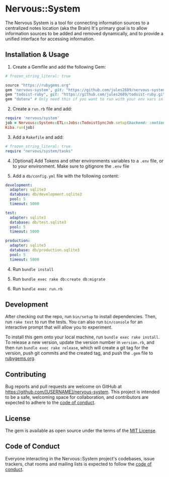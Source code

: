 # Nervous::System

The Nervous System is a tool for connecting information sources to a centralized notes location (aka the Brain)
It's primary goal is to allow information sources to be added and removed dynamically, and to provide a unified interface for accessing information.

## Installation & Usage

1. Create a Gemfile and add the following Gem:

```ruby
# frozen_string_literal: true

source "https://rubygems.org"
gem 'nervous-system', git: "https://github.com/jules2689/nervous-system.git"
gem "todoist-ruby", git: "https://github.com/jules2689/todoist-ruby.git"
gem "dotenv" # Only need this if you want to run with your env vars in .env file
```

2. Create a `run.rb` file and add:

```ruby
require 'nervous/system'
job = Nervous::System::ETL::Jobs::TodoistSyncJob.setup(backend: :notion, env: ENV)
Kiba.run(job)
```

3. Add a `Rakefile` and add:
```ruby
# frozen_string_literal: true
require "nervous/system/tasks"
```

4. [Optional] Add Tokens and other environments variables to a `.env` file, or to your environment. Make sure to gitignore the `.env` file

5. Add a `db/config.yml` file with the following content:
```yml
development:
  adapter: sqlite3
  database: db/development.sqlite3
  pool: 5
  timeout: 5000

test:
  adapter: sqlite3
  database: db/test.sqlite3
  pool: 5
  timeout: 5000

production:
  adapter: sqlite3
  database: db/production.sqlite3
  pool: 5
  timeout: 5000
```

4. Run `bundle install`

5. Run `bundle exec rake db:create db:migrate`

6. Run `bundle exec run.rb`


## Development

After checking out the repo, run `bin/setup` to install dependencies. Then, run `rake test` to run the tests. You can also run `bin/console` for an interactive prompt that will allow you to experiment.

To install this gem onto your local machine, run `bundle exec rake install`. To release a new version, update the version number in `version.rb`, and then run `bundle exec rake release`, which will create a git tag for the version, push git commits and the created tag, and push the `.gem` file to [rubygems.org](https://rubygems.org).

## Contributing

Bug reports and pull requests are welcome on GitHub at https://github.com/[USERNAME]/nervous-system. This project is intended to be a safe, welcoming space for collaboration, and contributors are expected to adhere to the [code of conduct](https://github.com/[USERNAME]/nervous-system/blob/master/CODE_OF_CONDUCT.md).

## License

The gem is available as open source under the terms of the [MIT License](https://opensource.org/licenses/MIT).

## Code of Conduct

Everyone interacting in the Nervous::System project's codebases, issue trackers, chat rooms and mailing lists is expected to follow the [code of conduct](https://github.com/[USERNAME]/nervous-system/blob/master/CODE_OF_CONDUCT.md).

